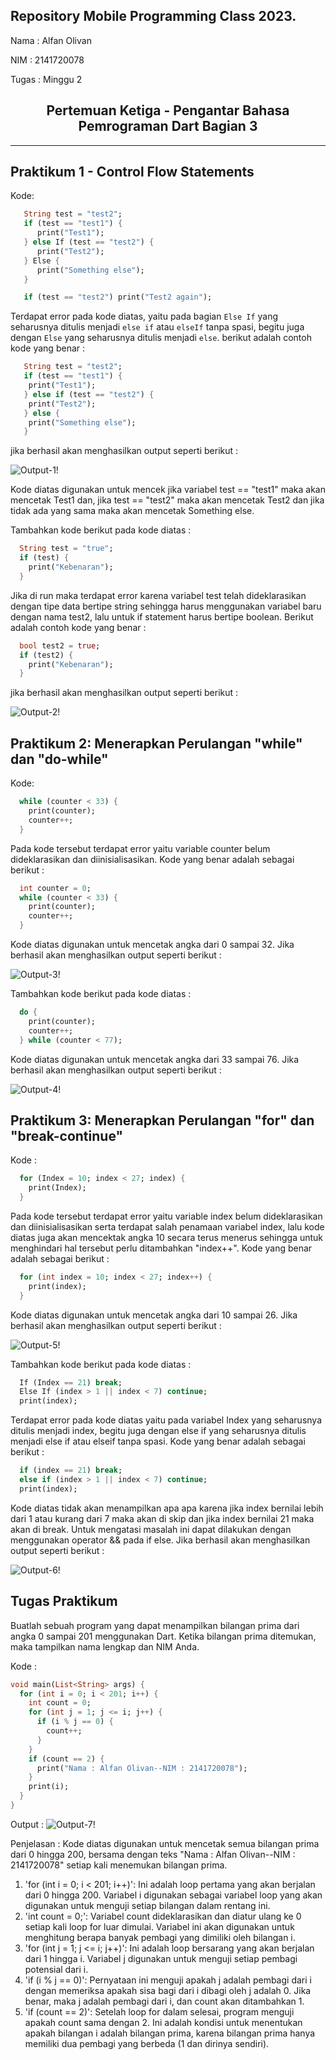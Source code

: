 ## Repository Mobile Programming Class 2023.

Nama : Alfan Olivan

NIM : 2141720078

Tugas : Minggu 2

<div align="center">
  <h2>Pertemuan Ketiga - Pengantar Bahasa Pemrograman Dart Bagian 3</h2>
</div>

---

## Praktikum 1 - Control Flow Statements

Kode:

```dart
   String test = "test2";
   if (test == "test1") {
      print("Test1");
   } else If (test == "test2") {
      print("Test2");
   } Else {
      print("Something else");
   }

   if (test == "test2") print("Test2 again");
```

Terdapat error pada kode diatas, yaitu pada bagian `Else If` yang seharusnya ditulis menjadi `else if` atau `elseIf` tanpa spasi, begitu juga dengan `Else` yang seharusnya ditulis menjadi `else`. berikut adalah contoh kode yang benar :

```dart
   String test = "test2";
   if (test == "test1") {
    print("Test1");
   } else if (test == "test2") {
    print("Test2");
   } else {
    print("Something else");
   }
```

jika berhasil akan menghasilkan output seperti berikut :

![Output-1!](/week-03/docs/praktikum-01_1.png "Output-1")

Kode diatas digunakan untuk mencek jika variabel test == "test1" maka akan mencetak Test1 dan, jika test == "test2" maka akan mencetak Test2 dan jika tidak ada yang sama maka akan mencetak Something else.

Tambahkan kode berikut pada kode diatas :

```dart
  String test = "true";
  if (test) {
    print("Kebenaran");
  }
```

Jika di run maka terdapat error karena variabel test telah dideklarasikan dengan tipe data bertipe string sehingga harus menggunakan variabel baru dengan nama test2, lalu untuk if statement harus bertipe boolean. Berikut adalah contoh kode yang benar :

```dart
  bool test2 = true;
  if (test2) {
    print("Kebenaran");
  }
```

jika berhasil akan menghasilkan output seperti berikut :

![Output-2!](/week-03/docs/praktikum-01_2.png "Output-2")

## Praktikum 2: Menerapkan Perulangan "while" dan "do-while"

Kode:

```dart
  while (counter < 33) {
    print(counter);
    counter++;
  }
```

Pada kode tersebut terdapat error yaitu variable counter belum dideklarasikan dan diinisialisasikan. Kode yang benar adalah sebagai berikut :

```dart
  int counter = 0;
  while (counter < 33) {
    print(counter);
    counter++;
  }
```

Kode diatas digunakan untuk mencetak angka dari 0 sampai 32. Jika berhasil akan menghasilkan output seperti berikut :

![Output-3!](/week-03/docs/praktikum-02_1.png "Output-3")

Tambahkan kode berikut pada kode diatas :

```dart
  do {
    print(counter);
    counter++;
  } while (counter < 77);
```

Kode diatas digunakan untuk mencetak angka dari 33 sampai 76. Jika berhasil akan menghasilkan output seperti berikut :

![Output-4!](/week-03/docs/praktikum-02_2.png "Output-4")

## Praktikum 3: Menerapkan Perulangan "for" dan "break-continue"

Kode :

```dart
  for (Index = 10; index < 27; index) {
    print(Index);
  }
```

Pada kode tersebut terdapat error yaitu variable index belum dideklarasikan dan diinisialisasikan serta terdapat salah penamaan variabel index, lalu kode diatas juga akan mencektak angka 10 secara terus menerus sehingga untuk menghindari hal tersebut perlu ditambahkan "index++". Kode yang benar adalah sebagai berikut :

```dart
  for (int index = 10; index < 27; index++) {
    print(index);
  }
```

Kode diatas digunakan untuk mencetak angka dari 10 sampai 26. Jika berhasil akan menghasilkan output seperti berikut :

![Output-5!](/week-03/docs/praktikum-03_1.png "Output-5")

Tambahkan kode berikut pada kode diatas :

```dart
  If (Index == 21) break;
  Else If (index > 1 || index < 7) continue;
  print(index);
```

Terdapat error pada kode diatas yaitu pada variabel Index yang seharusnya ditulis menjadi index, begitu juga dengan else if yang seharusnya ditulis menjadi else if atau elseif tanpa spasi. Kode yang benar adalah sebagai berikut :

```dart
  if (index == 21) break;
  else if (index > 1 || index < 7) continue;
  print(index);
```

Kode diatas tidak akan menampilkan apa apa karena jika index bernilai lebih dari 1 atau kurang dari 7 maka akan di skip dan jika index bernilai 21 maka akan di break. Untuk mengatasi masalah ini dapat dilakukan dengan menggunakan operator && pada if else. Jika berhasil akan menghasilkan output seperti berikut :

![Output-6!](/week-03/docs/praktikum-03_2.png "Output-6")

## Tugas Praktikum

Buatlah sebuah program yang dapat menampilkan bilangan prima dari angka 0 sampai 201 menggunakan Dart. Ketika bilangan prima ditemukan, maka tampilkan nama lengkap dan NIM Anda.

Kode :

```dart
void main(List<String> args) {
  for (int i = 0; i < 201; i++) {
    int count = 0;
    for (int j = 1; j <= i; j++) {
      if (i % j == 0) {
        count++;
      }
    }
    if (count == 2) {
      print("Nama : Alfan Olivan--NIM : 2141720078");
    }
    print(i);
  }
}
```

Output :
![Output-7!](/week-03/docs/tugas-praktikum_02.png "Output-7")

Penjelasan :
Kode diatas digunakan untuk mencetak semua bilangan prima dari 0 hingga 200, bersama dengan teks "Nama : Alfan Olivan--NIM : 2141720078" setiap kali menemukan bilangan prima.

1. 'for (int i = 0; i < 201; i++)': Ini adalah loop pertama yang akan berjalan dari 0 hingga 200. Variabel i digunakan sebagai variabel loop yang akan digunakan untuk menguji setiap bilangan dalam rentang ini.
2. 'int count = 0;': Variabel count dideklarasikan dan diatur ulang ke 0 setiap kali loop for luar dimulai. Variabel ini akan digunakan untuk menghitung berapa banyak pembagi yang dimiliki oleh bilangan i.
3. 'for (int j = 1; j <= i; j++)': Ini adalah loop bersarang yang akan berjalan dari 1 hingga i. Variabel j digunakan untuk menguji setiap pembagi potensial dari i.
4. 'if (i % j == 0)': Pernyataan ini menguji apakah j adalah pembagi dari i dengan memeriksa apakah sisa bagi dari i dibagi oleh j adalah 0. Jika benar, maka j adalah pembagi dari i, dan count akan ditambahkan 1.
5. 'if (count == 2)': Setelah loop for dalam selesai, program menguji apakah count sama dengan 2. Ini adalah kondisi untuk menentukan apakah bilangan i adalah bilangan prima, karena bilangan prima hanya memiliki dua pembagi yang berbeda (1 dan dirinya sendiri).
